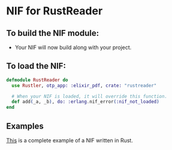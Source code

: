 # NIF for RustReader

## To build the NIF module:

- Your NIF will now build along with your project.

## To load the NIF:

```elixir
defmodule RustReader do
  use Rustler, otp_app: :elixir_pdf, crate: "rustreader"

  # When your NIF is loaded, it will override this function.
  def add(_a, _b), do: :erlang.nif_error(:nif_not_loaded)
end
```

## Examples

[This](https://github.com/rusterlium/NifIo) is a complete example of a NIF written in Rust.
